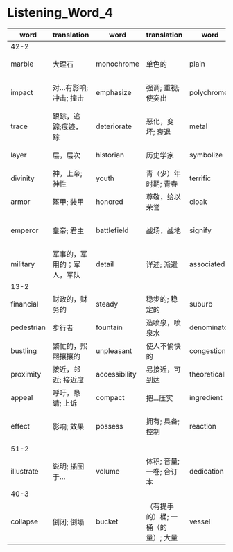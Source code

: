 # Listening_Word_4

| word       | translation            | word        | translation      | word           | translation      | word          | translation      |
| ---------- | ---------------------- | ----------- | ---------------- | -------------- | ---------------- | ------------- | ---------------- |
|42-2|
|marble|大理石|monochrome|单色的|plain|清楚的; 坦诚的;平原|inspire|鼓舞|
|impact|对…有影响; 冲击; 撞击|emphasize|强调; 重视; 使突出|polychrome|彩饰的,多彩艺术品,用多色装饰|archeologist|考古学家|
|trace|跟踪，追踪;痕迹，踪|deteriorate|恶化，变坏; 衰退|metal|金属; 金属元素|interpret|诠释; 领会|
|layer|层，层次|historian|历史学家|symbolize|象征; 用符号表现|heroism|英雄行为，英勇精神|
|divinity|神，上帝; 神性|youth|青（少）年时期; 青春|terrific|极好的; 异乎寻常的|meter|计量器; 计量仪|
|armor|盔甲; 装甲|honored|尊敬，给以荣誉|cloak|披风，斗篷|garment|衣服; 服装|
|emperor|皇帝; 君主|battlefield|战场，战地|signify|表示…的意思; 意味; 预示|authority|当局; 当权者; 职权|
|military|军事的，军用的；军人，军队|detail|详述; 派遣|associated|联想，联系|
|13-2|
|financial|财政的，财务的|steady|稳步的; 稳定的|suburb|郊区，城郊|residential|住宅的，适于作住宅的|
|pedestrian|步行者|fountain|造喷泉，喷泉水|denominator|分母; 共同特性|
|bustling|繁忙的，熙熙攘攘的|unpleasant|使人不愉快的|congestion|拥挤，堵车|equally|平等地，相等地|
|proximity|接近，邻近; 接近度|accessibility|易接近，可到达|theoretically|理论地，理论上|aesthetically|审美地，美学观点上地|
|appeal|呼吁，恳请; 上诉|compact|把…压实|ingredient|混合物的）组成部分|reciple|食谱; 秘诀; 原因|
|effect|影响; 效果|possess|拥有; 具备; 控制|reaction|反应（能力）; 不良反应|
|51-2|
|illustrate|说明; 插图于…|volume|体积; 音量; 一卷; 合订本|dedication|奉献; 落成典礼; 献词|incredibly|难以置信地，很，极为|meticulous|谨小慎微的; 过度重视细节的|accurate|正确的，精确的; 精准的|paste|粘贴，张贴; 以…覆盖于|crayon|彩色蜡笔或粉笔|canvas|帆布; 油画（布）|preparatory|预备的，准备的|scribble|潦草地书写; 乱写|edge|边线; 刀锋|concerned|忧虑的; 认为重要的; 关注的|scientific|科学（上）的; 细致严谨的|inquiry|调查，审查; 询问，质问|spreading|撒布; 伸开|distinction|差别; 分别; 卓越|force|强迫; 强行; 把…强加给|appreciate|欣赏，重视; 感激，欢迎; 理解|banding|条带; （如按能力、价值、交税等）分类; 染色体带|vulture|秃鹰，秃鹫|pecking|啄，啄食，小口地吃|mystery|秘密，谜; 神秘，神秘的事物|ring|包围，给…戴上金属环; 画圈|bar|阻拦，禁止，条，块，棒|wing|飞（行）; 赶往|hybridization|杂交，杂种培植|captivity|被俘; 囚禁; 束缚|
|40-3|
|collapse|倒闭; 倒塌|bucket|（有提手的）桶; 一桶（的量）; 大量|vessel|容器; 船，飞船|sophisticated|复杂的; 精致的|competing|对抗的，竞争的|
